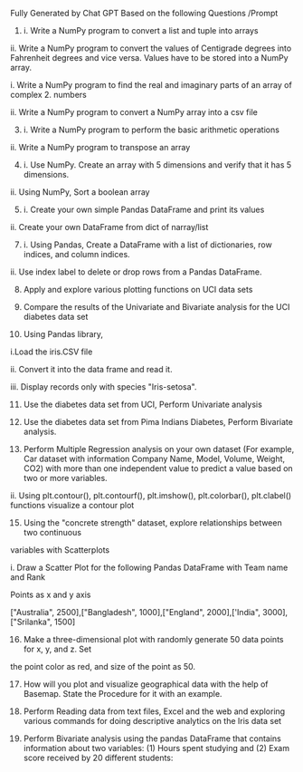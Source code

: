 Fully Generated by Chat GPT Based on the following Questions
/Prompt

1. i. Write a NumPy program to convert a list and tuple into arrays

ii. Write a NumPy program to convert the values of Centigrade degrees into Fahrenheit degrees and vice versa. Values have to be stored into a NumPy array.

i. Write a NumPy program to find the real and imaginary parts of an array of complex 2. numbers

ii. Write a NumPy program to convert a NumPy array into a csv file

3. i. Write a NumPy program to perform the basic arithmetic operations

ii. Write a NumPy program to transpose an array

4. i. Use NumPy. Create an array with 5 dimensions and verify that it has 5 dimensions.

ii. Using NumPy, Sort a boolean array

5. i. Create your own simple Pandas DataFrame and print its values

ii. Create your own DataFrame from dict of narray/list



7. i. Using Pandas, Create a DataFrame with a list of dictionaries, row indices, and column indices.

ii. Use index label to delete or drop rows from a Pandas DataFrame.

8. Apply and explore various plotting functions on UCI data sets

9. Compare the results of the Univariate and Bivariate analysis for the UCI diabetes data set

10. Using Pandas library,

i.Load the iris.CSV file

ii. Convert it into the data frame and read it.

iii. Display records only with species "Iris-setosa".

11. Use the diabetes data set from UCI, Perform Univariate analysis

12. Use the diabetes data set from Pima Indians Diabetes, Perform Bivariate analysis.

13. Perform Multiple Regression analysis on your own dataset (For example, Car dataset with information Company Name, Model, Volume, Weight, CO2) with more than one independent value to predict a value based on two or more variables.



ii. Using plt.contour(), plt.contourf(), plt.imshow(), plt.colorbar(), plt.clabel() functions visualize a contour plot

15. Using the "concrete strength" dataset, explore relationships between two continuous

variables with Scatterplots

i. Draw a Scatter Plot for the following Pandas DataFrame with Team name and Rank

Points as x and y axis

["Australia", 2500],["Bangladesh", 1000],["England", 2000],['India", 3000],["Srilanka", 1500]

16. Make a three-dimensional plot with randomly generate 50 data points for x, y, and z. Set

the point color as red, and size of the point as 50.

17. How will you plot and visualize geographical data with the help of Basemap. State the Procedure for it with an example.

18. Perform Reading data from text files, Excel and the web and exploring various commands for doing descriptive analytics on the Iris data set

20. Perform Bivariate analysis using the pandas DataFrame that contains information about two variables: (1) Hours spent studying and (2) Exam score received by 20 different students:
